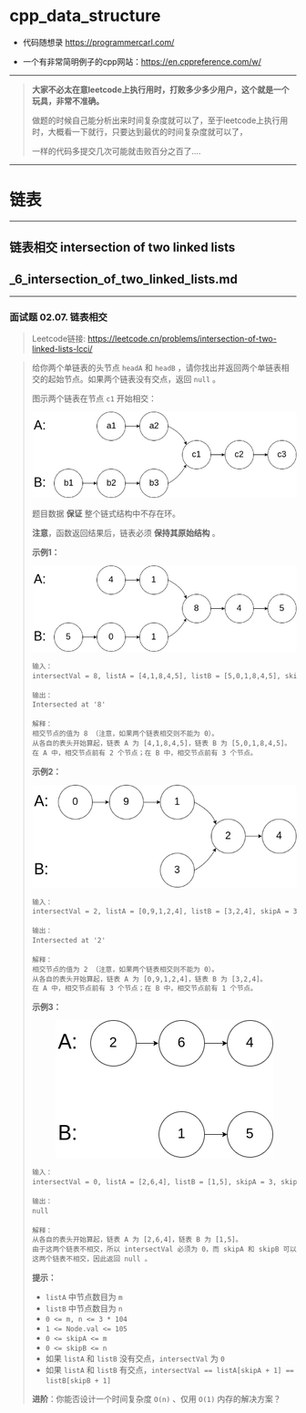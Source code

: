 # cpp_data_structure 

* 代码随想录 https://programmercarl.com/

* 一个有非常简明例子的cpp网站：https://en.cppreference.com/w/

--------------------------------------------------------------------------------
> **大家不必太在意leetcode上执行用时，打败多少多少用户，这个就是一个玩具，非常不准确。**
> 
> 做题的时候自己能分析出来时间复杂度就可以了，至于leetcode上执行用时，大概看一下就行，只要达到最优的时间复杂度就可以了，
> 
> 一样的代码多提交几次可能就击败百分之百了....
--------------------------------------------------------------------------------

# 链表

--------------------------------------------------------------------------------

## 链表相交 intersection of two linked lists

## _6_intersection_of_two_linked_lists.md
--------------------------------------------------------------------------------

### 面试题 02.07. 链表相交

> Leetcode链接: https://leetcode.cn/problems/intersection-of-two-linked-lists-lcci/

> 给你两个单链表的头节点 `headA` 和 `headB` ，请你找出并返回两个单链表相交的起始节点。如果两个链表没有交点，返回 `null` 。
> 
> 图示两个链表在节点 `c1` 开始相交：
> <div align=center>
> <img src="./images/intersection_of_two_linked_lists_1.png" style="zoom:100%;"/>
> </div>
> 
> 题目数据 **保证** 整个链式结构中不存在环。
> 
> **注意**，函数返回结果后，链表必须 **保持其原始结构** 。
> 
> **示例1：**
> 
> <div align=center>
> <img src="./images/intersection_of_two_linked_lists_2.png" style="zoom:100%;"/>
> </div>
> 
> ```html
> 输入：
> intersectVal = 8, listA = [4,1,8,4,5], listB = [5,0,1,8,4,5], skipA = 2, skipB = 3
> 
> 输出：
> Intersected at '8'
> 
> 解释：
> 相交节点的值为 8 （注意，如果两个链表相交则不能为 0）。
> 从各自的表头开始算起，链表 A 为 [4,1,8,4,5]，链表 B 为 [5,0,1,8,4,5]。
> 在 A 中，相交节点前有 2 个节点；在 B 中，相交节点前有 3 个节点。
> ```
> 
> **示例2：**
> 
> <div align=center>
> <img src="./images/intersection_of_two_linked_lists_3.png" style="zoom:100%;"/>
> </div>
> 
> ```html
> 输入：
> intersectVal = 2, listA = [0,9,1,2,4], listB = [3,2,4], skipA = 3, skipB = 1
> 
> 输出：
> Intersected at '2'
> 
> 解释：
> 相交节点的值为 2 （注意，如果两个链表相交则不能为 0）。
> 从各自的表头开始算起，链表 A 为 [0,9,1,2,4]，链表 B 为 [3,2,4]。
> 在 A 中，相交节点前有 3 个节点；在 B 中，相交节点前有 1 个节点。
> ```
> 
> **示例3：**
> 
> <div align=center>
> <img src="./images/intersection_of_two_linked_lists_4.png" style="zoom:100%;"/>
> </div>
> 
> ```html
> 输入：
> intersectVal = 0, listA = [2,6,4], listB = [1,5], skipA = 3, skipB = 2
> 
> 输出：
> null
> 
> 解释：
> 从各自的表头开始算起，链表 A 为 [2,6,4]，链表 B 为 [1,5]。
> 由于这两个链表不相交，所以 intersectVal 必须为 0，而 skipA 和 skipB 可以是任意值。
> 这两个链表不相交，因此返回 null 。
> ```
> 
> **提示：**
> * `listA` 中节点数目为 `m`
> * `listB` 中节点数目为 `n`
> * `0 <= m, n <= 3 * 104`
> * `1 <= Node.val <= 105`
> * `0 <= skipA <= m`
> * `0 <= skipB <= n`
> * 如果 `listA` 和 `listB` 没有交点，`intersectVal` 为 `0`
> * 如果 `listA` 和 `listB` 有交点，`intersectVal == listA[skipA + 1] == listB[skipB + 1]`
> 
>
> **进阶**：你能否设计一个时间复杂度 `O(n)` 、仅用 `O(1)` 内存的解决方案？
> 
> 